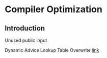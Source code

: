# Compiler Optimization

## Introduction

Unused public input

Dynamic Advice Lookup Table Overwrite [link](https://github.com/zcash/halo2/pull/715)